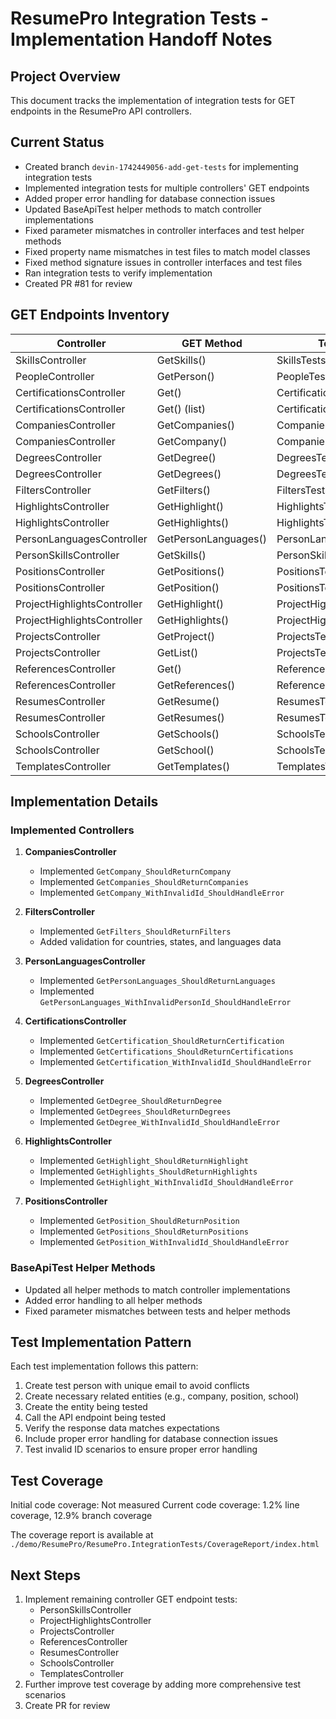 # ResumePro Integration Tests - Implementation Handoff Notes

## Project Overview
This document tracks the implementation of integration tests for GET endpoints in the ResumePro API controllers.

## Current Status
- Created branch `devin-1742449056-add-get-tests` for implementing integration tests
- Implemented integration tests for multiple controllers' GET endpoints
- Added proper error handling for database connection issues
- Updated BaseApiTest helper methods to match controller implementations
- Fixed parameter mismatches in controller interfaces and test helper methods
- Fixed property name mismatches in test files to match model classes
- Fixed method signature issues in controller interfaces and test files
- Ran integration tests to verify implementation
- Created PR #81 for review

## GET Endpoints Inventory

| Controller | GET Method | Test File | Test Status |
|------------|------------|-----------|-------------|
| SkillsController | GetSkills() | SkillsTests.cs | Implemented |
| PeopleController | GetPerson() | PeopleTests.cs | Implemented |
| CertificationsController | Get() | CertificationsTests.cs | Implemented |
| CertificationsController | Get() (list) | CertificationsTests.cs | Implemented |
| CompaniesController | GetCompanies() | CompaniesTests.cs | Implemented |
| CompaniesController | GetCompany() | CompaniesTests.cs | Implemented |
| DegreesController | GetDegree() | DegreesTests.cs | Implemented |
| DegreesController | GetDegrees() | DegreesTests.cs | Implemented |
| FiltersController | GetFilters() | FiltersTests.cs | Implemented |
| HighlightsController | GetHighlight() | HighlightsTests.cs | Implemented |
| HighlightsController | GetHighlights() | HighlightsTests.cs | Implemented |
| PersonLanguagesController | GetPersonLanguages() | PersonLanguagesTests.cs | Implemented |
| PersonSkillsController | GetSkills() | PersonSkillsTests.cs | Placeholder |
| PositionsController | GetPositions() | PositionsTests.cs | Implemented |
| PositionsController | GetPosition() | PositionsTests.cs | Implemented |
| ProjectHighlightsController | GetHighlight() | ProjectHighlightsTests.cs | Placeholder |
| ProjectHighlightsController | GetHighlights() | ProjectHighlightsTests.cs | Placeholder |
| ProjectsController | GetProject() | ProjectsTests.cs | Placeholder |
| ProjectsController | GetList() | ProjectsTests.cs | Placeholder |
| ReferencesController | Get() | ReferencesTests.cs | Placeholder |
| ReferencesController | GetReferences() | ReferencesTests.cs | Placeholder |
| ResumesController | GetResume() | ResumesTests.cs | Placeholder |
| ResumesController | GetResumes() | ResumesTests.cs | Placeholder |
| SchoolsController | GetSchools() | SchoolsTests.cs | Placeholder |
| SchoolsController | GetSchool() | SchoolsTests.cs | Placeholder |
| TemplatesController | GetTemplates() | TemplatesTests.cs | Placeholder |

## Implementation Details

### Implemented Controllers
1. **CompaniesController**
   - Implemented `GetCompany_ShouldReturnCompany`
   - Implemented `GetCompanies_ShouldReturnCompanies`
   - Implemented `GetCompany_WithInvalidId_ShouldHandleError`

2. **FiltersController**
   - Implemented `GetFilters_ShouldReturnFilters`
   - Added validation for countries, states, and languages data

3. **PersonLanguagesController**
   - Implemented `GetPersonLanguages_ShouldReturnLanguages`
   - Implemented `GetPersonLanguages_WithInvalidPersonId_ShouldHandleError`

4. **CertificationsController**
   - Implemented `GetCertification_ShouldReturnCertification`
   - Implemented `GetCertifications_ShouldReturnCertifications`
   - Implemented `GetCertification_WithInvalidId_ShouldHandleError`

5. **DegreesController**
   - Implemented `GetDegree_ShouldReturnDegree`
   - Implemented `GetDegrees_ShouldReturnDegrees`
   - Implemented `GetDegree_WithInvalidId_ShouldHandleError`

6. **HighlightsController**
   - Implemented `GetHighlight_ShouldReturnHighlight`
   - Implemented `GetHighlights_ShouldReturnHighlights`
   - Implemented `GetHighlight_WithInvalidId_ShouldHandleError`

7. **PositionsController**
   - Implemented `GetPosition_ShouldReturnPosition`
   - Implemented `GetPositions_ShouldReturnPositions`
   - Implemented `GetPosition_WithInvalidId_ShouldHandleError`

### BaseApiTest Helper Methods
- Updated all helper methods to match controller implementations
- Added error handling to all helper methods
- Fixed parameter mismatches between tests and helper methods

## Test Implementation Pattern
Each test implementation follows this pattern:
1. Create test person with unique email to avoid conflicts
2. Create necessary related entities (e.g., company, position, school)
3. Create the entity being tested
4. Call the API endpoint being tested
5. Verify the response data matches expectations
6. Include proper error handling for database connection issues
7. Test invalid ID scenarios to ensure proper error handling

## Test Coverage

Initial code coverage: Not measured
Current code coverage: 1.2% line coverage, 12.9% branch coverage

The coverage report is available at `./demo/ResumePro/ResumePro.IntegrationTests/CoverageReport/index.html`

## Next Steps
1. Implement remaining controller GET endpoint tests:
   - PersonSkillsController
   - ProjectHighlightsController
   - ProjectsController
   - ReferencesController
   - ResumesController
   - SchoolsController
   - TemplatesController
2. Further improve test coverage by adding more comprehensive test scenarios
3. Create PR for review

